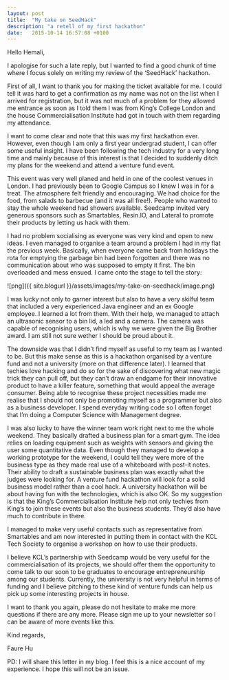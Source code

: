 ```yaml
---
layout: post
title:  "My take on SeedHack"
description: "a retell of my first hackathon"
date:   2015-10-14 16:57:08 +0100
---
```


Hello Hemali,

I apologise for such a late reply, but I wanted to find a good chunk of time where I focus solely on writing my review of the ‘SeedHack’ hackathon.

First of all, I want to thank you for making the ticket available for me. I could tell it was hard to get a confirmation as my name was not on the list when I arrived for registration, but it was not much of a problem for they allowed me entrance as soon as I told them I was from King’s College London and the house Commercialisation Institute had got in touch with them regarding my attendance.

I want to come clear and note that this was my first hackathon ever. However, even though I am only a first year undergrad student, I can offer some useful insight. I have been following the tech industry for a very long time and mainly because of this interest is that I decided to suddenly ditch my plans for the weekend and attend a venture fund event.

This event was very well planed and held in one of the coolest venues in London. I had previously been to Google Campus so I knew I was in for a treat. The atmosphere felt friendly and encouraging. We had choice for the food, from salads to barbecue (and it was all free!). People who wanted to stay the whole weekend had showers available. Seedcamp invited very generous sponsors such as Smartables, Resin.IO, and Lateral to promote their products by letting us hack with them.

I had no problem socialising as everyone was very kind and open to new ideas. I even managed to organise a team around a problem I had in my flat the previous week. Basically, when everyone came back from holidays the rota for emptying the garbage bin had been forgotten and there was no communication about who was supposed to empty it first. The bin overloaded and mess ensued. I came onto the stage to tell the story:

![png]({{ site.blogurl }}/assets/images/my-take-on-seedhack/image.png)

I was lucky not only to garner interest but also to have a very skilful team that included a very experienced Java engineer and an ex Google employee. I learned a lot from them. With their help, we managed to attach an ultrasonic sensor to a bin lid, a led and a camera. The camera was capable of recognising users, which is why we were given the Big Brother award. I am still not sure wether I should be proud about it.

The downside was that I didn’t find myself as useful to my team as I wanted to be. But this make sense as this is a hackathon organised by a venture fund and not a university (more on that difference later). I learned that techies love hacking and do so for the sake of discovering what new magic trick they can pull off, but they can’t draw an endgame for their innovative product to have a killer feature, something that would appeal the average consumer. Being able to recognise these project necessities made me realise that I should not only be promoting myself as a programmer but also as a business developer. I spend everyday writing code so I often forget that I’m doing a Computer Science with Management degree.

I was also lucky to have the winner team work right next to me the whole weekend. They basically drafted a business plan for a smart gym. The idea relies on loading equipment such as weights with sensors and giving the user some quantitative data. Even though they managed to develop a working prototype for the weekend, I could tell they were more of the business type as they made real use of a whiteboard with post-it notes. Their ability to draft a sustainable business plan was exactly what the judges were looking for. A venture fund hackathon will look for a solid business model rather than a cool hack. A university hackathon will be about having fun with the technologies, which is also OK. So my suggestion is that the King’s Commercialisation Institute help not only techies from King’s to join these events but also the business students. They’d also have much to contribute in there.

I managed to make very useful contacts such as representative from Smartables and am now interested in putting them in contact with the KCL Tech Society to organise a workshop on how to use their products.

I believe KCL’s partnership with Seedcamp would be very useful for the commercialisation of its projects, we should offer them the opportunity to come talk to our soon to be graduates to encourage entrepreneurship among our students. Currently, the university is not very helpful in terms of funding and I believe pitching to these kind of venture funds can help us pick up some interesting projects in house.

I want to thank you again, please do not hesitate to make me more questions if there are any more. Please sign me up to your newsletter so I can be aware of more events like this.

Kind regards,

Faure Hu

PD: I will share this letter in my blog. I feel this is a nice account of my experience. I hope this will not be an issue.
